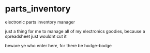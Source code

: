 # parts_inventory
electronic parts inventory manager

just a thing for me to manage all of my electronics goodies, because a spreadsheet just wouldnt cut it 

beware ye who enter here, for there be hodge-bodge
